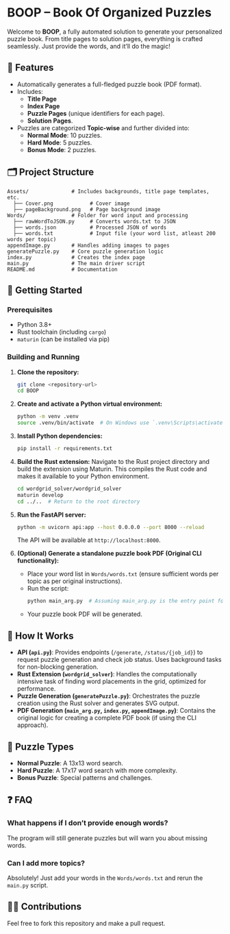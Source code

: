 # BOOP – Book Of Organized Puzzles

Welcome to **BOOP**, a fully automated solution to generate your personalized puzzle book. From title pages to solution pages, everything is crafted seamlessly. Just provide the words, and it’ll do the magic!

## 🔧 Features
- Automatically generates a full-fledged puzzle book (PDF format).
- Includes:
  - **Title Page**
  - **Index Page**
  - **Puzzle Pages** (unique identifiers for each page).
  - **Solution Pages**.
- Puzzles are categorized **Topic-wise** and further divided into:
  - **Normal Mode**: 10 puzzles.
  - **Hard Mode**: 5 puzzles.
  - **Bonus Mode**: 2 puzzles.

## 🗂 Project Structure
```plaintext
Assets/              # Includes backgrounds, title page templates, etc.
  ├── Cover.png            # Cover image
  ├── pageBackground.png   # Page background image
Words/               # Folder for word input and processing
  ├── rawWordToJSON.py     # Converts words.txt to JSON
  ├── words.json           # Processed JSON of words
  ├── words.txt            # Input file (your word list, atleast 200 words per topic)
appendImage.py       # Handles adding images to pages
generatePuzzle.py    # Core puzzle generation logic
index.py             # Creates the index page
main.py              # The main driver script
README.md            # Documentation
```

## 🚀 Getting Started

### Prerequisites

*   Python 3.8+
*   Rust toolchain (including `cargo`)
*   `maturin` (can be installed via pip)

### Building and Running

1.  **Clone the repository:**
    ```bash
    git clone <repository-url>
    cd BOOP
    ```

2.  **Create and activate a Python virtual environment:**
    ```bash
    python -m venv .venv
    source .venv/bin/activate  # On Windows use `.venv\Scripts\activate`
    ```

3.  **Install Python dependencies:**
    ```bash
    pip install -r requirements.txt
    ```

4.  **Build the Rust extension:**
    Navigate to the Rust project directory and build the extension using Maturin. This compiles the Rust code and makes it available to your Python environment.
    ```bash
    cd wordgrid_solver/wordgrid_solver
    maturin develop
    cd ../..  # Return to the root directory
    ```

5.  **Run the FastAPI server:**
    ```bash
    python -m uvicorn api:app --host 0.0.0.0 --port 8000 --reload
    ```
    The API will be available at `http://localhost:8000`.

6.  **(Optional) Generate a standalone puzzle book PDF (Original CLI functionality):**
    *   Place your word list in `Words/words.txt` (ensure sufficient words per topic as per original instructions).
    *   Run the script:
        ```bash
        python main_arg.py  # Assuming main_arg.py is the entry point for PDF generation
        ```
    *   Your puzzle book PDF will be generated.

## 📖 How It Works

*   **API (`api.py`)**: Provides endpoints (`/generate`, `/status/{job_id}`) to request puzzle generation and check job status. Uses background tasks for non-blocking generation.
*   **Rust Extension (`wordgrid_solver`)**: Handles the computationally intensive task of finding word placements in the grid, optimized for performance.
*   **Puzzle Generation (`generatePuzzle.py`)**: Orchestrates the puzzle creation using the Rust solver and generates SVG output.
*   **PDF Generation (`main_arg.py`, `index.py`, `appendImage.py`)**: Contains the original logic for creating a complete PDF book (if using the CLI approach).

## 📖 Puzzle Types
- **Normal Puzzle**: A 13x13 word search.
- **Hard Puzzle**: A 17x17 word search with more complexity.
- **Bonus Puzzle**: Special patterns and challenges.

## ❓ FAQ
### What happens if I don’t provide enough words?
The program will still generate puzzles but will warn you about missing words.

### Can I add more topics?
Absolutely! Just add your words in the `Words/words.txt` and rerun the `main.py` script.

## 🧑‍💻 Contributions
Feel free to fork this repository and make a pull request.
